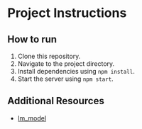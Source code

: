 # Project Instructions

## How to run
1. Clone this repository.
2. Navigate to the project directory.
3. Install dependencies using `npm install`.
4. Start the server using `npm start`.

## Additional Resources
- [lm_model](https://1drv.ms/u/c/6e90403056aa59ed/EdY1MiDhLRhNsDxGsCOaZJ0B42Kt_RYztzRNHcHZl8u-dA?e=TSyIAn)
